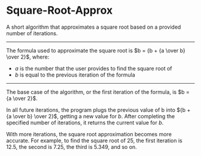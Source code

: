 # Square-Root-Approx
A short algorithm that approximates a square root based on a provided number of iterations. 

-----------------------------------

The formula used to approximate the square root is $b = {b + {a \over b} \over 2}$, where:
 - $a$ is the number that the user provides to find the square root of
 - $b$ is equal to the previous iteration of the formula

---------------------------------

The base case of the algorithm, or the first iteration of the formula, is $b = {a \over 2}$.

In all future iterations, the program plugs the previous value of b into ${b + {a \over b} \over 2}$, getting a new value for $b$. After completing the specified number of iterations, it returns the current value for $b$.

With more iterations, the square root approximation becomes more accurate. For example, to find the square root of 25, the first iteration is 12.5, the second is 7.25, the third is 5.349, and so on. 
 
